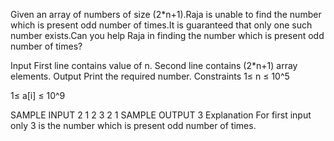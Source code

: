 Given an array of numbers of size (2*n+1).Raja is unable to find the number which is present odd number of times.It is guaranteed that only one such number exists.Can you help Raja in finding the number which is present odd number of times?

Input
First line contains value of n.
Second line contains (2*n+1) array elements. 
Output
Print the required number.
Constraints
1≤ n ≤ 10^5

1≤ a[i] ≤ 10^9

SAMPLE INPUT 
2
1 2 3 2 1
SAMPLE OUTPUT 
3
Explanation
For first input only 3 is the number which is present odd number of times.